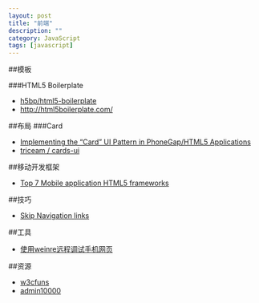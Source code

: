 ```yaml
---
layout: post
title: "前端"
description: ""
category: JavaScript
tags: [javascript]
--- 
```

##模板

###HTML5 Boilerplate
- [h5bp/html5-boilerplate](https://github.com/h5bp/html5-boilerplate)
- http://html5boilerplate.com/

##布局
###Card
- [Implementing the “Card” UI Pattern in PhoneGap/HTML5 Applications](http://css.dzone.com/articles/implementing-card-ui-pattern)
- [triceam / cards-ui](https://github.com/triceam/cards-ui)

##移动开发框架

- [Top 7 Mobile application HTML5 frameworks](http://www.gajotres.net/top-7-mobile-application-html5-frameworks/?utm_source=rss&utm_medium=rss&utm_campaign=top-7-mobile-application-html5-frameworks)

##技巧

- [Skip Navigation links](http://webaim.org/techniques/skipnav/)

##工具
- [使用weinre远程调试手机网页](http://www.2fz1.com/?p=396)

##资源
- [w3cfuns](w3cfuns.com)
- [admin10000](http://www.admin10000.com/?sp=14686)

<!--more-->	